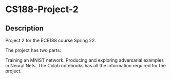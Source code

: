 # CS188-Project-2

## Description
Project 2 for the ECE188 course Spring 22.

The project has two parts:

Training an MNIST network.
Producing and exploring adversarial examples in Neural Nets.
The Colab notebooks has all the information required for the project.
